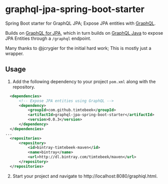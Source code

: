 # graphql-jpa-spring-boot-starter
Spring Boot starter for GraphQL JPA; Expose JPA entities with [GraphQL](http://graphql.org/).

Builds on [GraphQL for JPA](https://github.com/jcrygier/graphql-jpa),
which in turn builds on [GraphQL Java](https://github.com/graphql-java/graphql-java)
to expose JPA Entities through a `/graphql` endpoint.

Many thanks to @jcrygier for the initial hard work; This is mostly just a wrapper.

## Usage 
1. Add the following dependency to your project `pom.xml` along with the repository. 
  ```pom.xml
	<dependencies>
		<!-- Expose JPA entities using GraphQL -->
		<dependency>
			<groupId>com.github.timtebeek</groupId>
			<artifactId>graphql-jpa-spring-boot-starter</artifactId>
			<version>0.0.3</version>
		</dependency>
	</dependencies>
  ...
	<repositories>
		<repository>
			<id>bintray-timtebeek-maven</id>
			<name>bintray</name>
			<url>http://dl.bintray.com/timtebeek/maven</url>
		</repository>
	</repositories>
```
2. Start your project and navigate to http://localhost:8080/graphiql.html.
